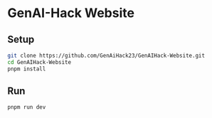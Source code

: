 
# GenAI-Hack Website

## Setup
```bash
git clone https://github.com/GenAiHack23/GenAIHack-Website.git
cd GenAIHack-Website
pnpm install
```

## Run
```bash
pnpm run dev
```